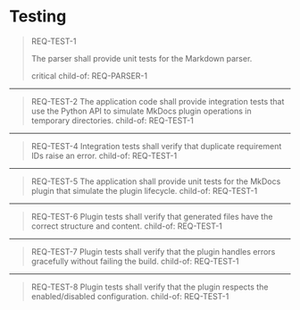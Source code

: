 # Testing

> REQ-TEST-1
>
> The parser shall provide unit tests for the Markdown parser.
>
> critical
> child-of: REQ-PARSER-1

---

> REQ-TEST-2
> The application code shall provide integration tests that use the Python API to simulate MkDocs plugin operations in temporary directories.
> child-of: REQ-TEST-1

---

> REQ-TEST-4
> Integration tests shall verify that duplicate requirement IDs raise an error.
> child-of: REQ-TEST-1

---

> REQ-TEST-5
> The application shall provide unit tests for the MkDocs plugin that simulate the plugin lifecycle.
> child-of: REQ-TEST-1

---

> REQ-TEST-6
> Plugin tests shall verify that generated files have the correct structure and content.
> child-of: REQ-TEST-1

---

> REQ-TEST-7
> Plugin tests shall verify that the plugin handles errors gracefully without failing the build.
> child-of: REQ-TEST-1

---

> REQ-TEST-8
> Plugin tests shall verify that the plugin respects the enabled/disabled configuration.
> child-of: REQ-TEST-1
